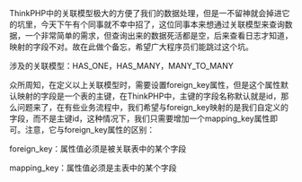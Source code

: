 ThinkPHP中的关联模型极大的方便了我们的数据处理，但是一不留神就会掉进它的坑里，今天下午有个同事就不幸中招了，这位同事本来想通过关联模型来查询数据，一个非常简单的需求，但查询出来的数据死活都是空，后来查看日志才知道，映射的字段不对。故在此做个备忘，希望广大程序员们能跳过这个坑。

涉及的关联模型：HAS_ONE，HAS_MANY，MANY_TO_MANY

众所周知，在定义以上关联模型时，需要设置foreign_key属性，但是这个属性默认映射的字段是一个表的主键，在ThinkPHP中，主键的字段名称默认就是id，那么问题来了，在有些业务流程中，我们希望与foreign_key映射的是我们自定义的字段，而不是主键id，这种情况下，我们只需要增加一个mapping_key属性即可。注意，它与foreign_key属性的区别：

foreign_key：属性值必须是被关联表中的某个字段

mapping_key：属性值必须是主表中的某个字段

